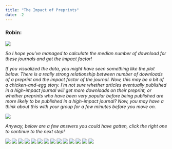 ```yaml
---
title: "The Impact of Preprints"
date: -2
---
```


### Robin:

![](/images/robin-standing.png)

_So I hope you've managed to calculate the median number of download for these journals and get the impact factor!_

_If you visualized the data, you might have seen something like the plot below. There is a really strong relationship between number of downloads of a preprint and the impact factor of the journal. Now, this may be a bit of a chicken-and-egg story. I'm not sure whether articles eventually published in a high-impact journal will get more downloads on their preprint, or whether preprints who have been very popular before being published are more likely to be published in a high-impact journal? Now, you may have a think about this with your group for a few minutes before you move on._

![](/images/median_downloads_vs_impact.png)

_Anyway, below are a few answers you could have gotten, click the right one to continue to the next step!_

[![](https://img.shields.io/website?label=PNAS&style=for-the-badge&up_message=9.504&url=https%3A%2F%2Fdanielroelfs.com&color=blue)](/items/try_again)
[![](https://img.shields.io/website?label=eLife&style=for-the-badge&up_message=7.616&url=https%3A%2F%2Fdanielroelfs.com&color=blue)](/items/try_again)
[![](https://img.shields.io/website?label=BMC&nbsp;Bioinformatics&style=for-the-badge&up_message=2.213&url=https%3A%2F%2Fdanielroelfs.com&color=blue)](/items/try_again)
[![](https://img.shields.io/website?label=Nature&nbsp;Communications&style=for-the-badge&up_message=12.353&url=https%3A%2F%2Fdanielroelfs.com&color=blue)](/items/try_again)
[![](https://img.shields.io/website?label=PLoS&nbsp;One&style=for-the-badge&up_message=2.766&url=https%3A%2F%2Fdanielroelfs.com&color=blue)](/items/try_again)
[![](https://img.shields.io/website?label=PeerJ&style=for-the-badge&up_message=2.118&url=https%3A%2F%2Fdanielroelfs.com&color=blue)](/items/try_again)
[![](https://img.shields.io/website?label=Scientific&nbsp;Reports&style=for-the-badge&up_message=4.122&url=https%3A%2F%2Fdanielroelfs.com&color=blue)](/items/try_again)
[![](https://img.shields.io/website?label=Journal&nbsp;of&nbsp;Neuroscience&style=for-the-badge&up_message=5.971&url=https%3A%2F%2Fdanielroelfs.com&color=blue)](/items/try_again)
[![](https://img.shields.io/website?label=Nature&nbsp;Genetics&style=for-the-badge&up_message=27.125&url=https%3A%2F%2Fdanielroelfs.com&color=blue)](/items/try_again)
[![](https://img.shields.io/website?label=NeuroImage&style=for-the-badge&up_message=5.426&url=https%3A%2F%2Fdanielroelfs.com&color=blue)](/items/try_again)
[![](https://img.shields.io/website?label=Cell&nbsp;Reports&style=for-the-badge&up_message=8.032&url=https%3A%2F%2Fdanielroelfs.com&color=blue)](/items/try_again)
[![](https://img.shields.io/website?label=Nature&nbsp;Methods&style=for-the-badge&up_message=26.919&url=https%3A%2F%2Fdanielroelfs.com&color=blue)](/tasks/common/elsevier)
[![](https://img.shields.io/website?label=Genome&nbsp;Research&style=for-the-badge&up_message=10.101&url=https%3A%2F%2Fdanielroelfs.com&color=blue)](/items/try_again)
[![](https://img.shields.io/website?label=Genetics&style=for-the-badge&up_message=4.075&url=https%3A%2F%2Fdanielroelfs.com&color=blue)](/items/try_again)


